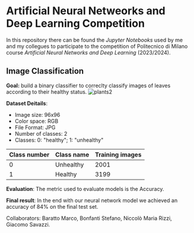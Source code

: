 # Artificial Neural Netweorks and Deep Learning Competition
In this repository there can be found the *Jupyter Notebooks* used by me and my collegues to participate to the competition of Politecnico di Milano course *Artificial Neural Networks and Deep Learning* (2023/2024).

## Image Classification
**Goal:** build a binary classifier to correclty classify images of leaves according to their healthy status.
![plants2](https://github.com/BonfantiStefano/ANNDL_Image_Classification/assets/100307893/ebef3fc6-e4c4-4873-86dd-5493fbf1c98c)


**Dataset Deitails**: 
- Image size: 96x96
- Color space: RGB
- File Format: JPG
- Number of classes: 2
- Classes: 0: "healthy"; 1: "unhealthy"

| Class number | Class name | Training images |
| ------------ | ---------- | ---------------- |
| 0 | Unhealthy | 2001 |
| 1 | Healthy | 3199 |

**Evaluation**: The metric used to evaluate models is the Accuracy. 

**Final result**: In the end with our neural network model we achieved an accuracy of 84% on the final test set.

Collaborators: Baratto Marco, Bonfanti Stefano, Niccolò Maria Rizzi, Giacomo Savazzi.
